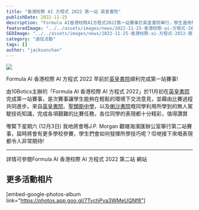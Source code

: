 ```yaml
---
title: "香港校際 AI 方程式 2022 第一站 英皇書院"
publishDate: 2022-11-25
description: "Formula AI香港校際AI方程式2022第一站賽事於英皇書院舉行，學生運用無人駕駛技術知識完成比賽任務，在輕鬆環境下交流意見，共同進步。"
featuredImage: "../../assets/images/news/2022-11-25-香港校際-ai-方程式-2022-第一站-英皇書院/image1.jpg"
SEOImage: "../../assets/images/news/2022-11-25-香港校際-ai-方程式-2022-第一站-英皇書院/image1.jpg"
category: "過往活動"
tags: []
author: "jacksonchan"
---
```


![](https://staging.10botics.com/wp-content/uploads/2023/08/2-1024x768.jpg)

Formula AI 香港校際 AI 方程式 2022 早前於[英皇書院](https://www.kings.edu.hk/)順利完成第一站賽事!

由10Botics主辦的「Formula AI 香港校際 AI 方程式 2022」於11月初在[英皇書院](https://www.kings.edu.hk/)完成第一站賽事，是次賽事讓學生能夠在輕鬆的環境下交流意見，並藉由比賽過程共同進步。來自[英皇書院](https://www.kings.edu.hk/)、[聖類斯中學](https://www.stlouis.edu.hk/)，以及[喇沙書院](https://www.lasalle.edu.hk/)嘅同學利用所學到的無人駕駛技術知識，完成各項艱難的比賽任務，各位同學的表現都十分精彩，值得讚賞

嚟緊下星期六 (12月3日) 我地將會喺J.P. Morgan 觀塘海濱匯辦公室舉行第二站賽事，屆時將會有更多學校參賽，學生們會如何發揮所學技巧呢？佢哋接下來嘅表現都令人非常期待!

----------

詳情可參閱Formula AI 香港校際 AI 方程式 2022 第二站 網站

## 更多活動相片

[embed-google-photos-album link="https://photos.app.goo.gl/7TychPva3WMeUQNf8"]
